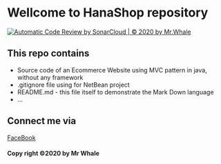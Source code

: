 # Wellcome to HanaShop repository

[![Automatic Code Review by SonarCloud | © 2020 by Mr.Whale](https://github.com/RedKAa/HanaShop/actions/workflows/sonar-cloud-scan.yml/badge.svg)](https://github.com/RedKAa/HanaShop/actions/workflows/sonar-cloud-scan.yml)

## This repo contains 
* Source code of an Ecommerce Website using MVC pattern in java, without any framework
* .gitignore file using for NetBean project
* README.md - this file itself to demonstrate the Mark Down language
* ...

## Connect me via
[FaceBook](https://facebook.com/nth777)
#### Copy right ©2020 by Mr Whale
